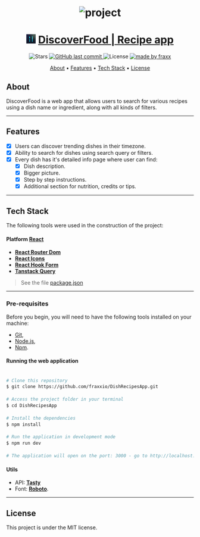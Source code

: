 <h1 align="center">
    <img alt="project" title="#About" src="./src/assets/Banner.gif" />
</h1>

<h1 align="center">
  <img style="width:25px;" alt="Logo" src="./src/assets/logo.png">
  <a href="#"> DiscoverFood | Recipe app </a>
</h1>

<p align="center">

  <img alt="Stars" src="https://img.shields.io/github/stars/fraxxio/DishRecipesApp?style=social">
  
  <a href="https://github.com/fraxxio/DishRecipesApp.git">
    <img alt="GitHub last commit" src="https://img.shields.io/github/last-commit/fraxxio/DishRecipesApp">
  </a>
    
  <img alt="License" src="https://img.shields.io/badge/license-MIT-brightgreen">

  <a href="https://github.com/fraxxio/">
    <img alt="made by fraxx" src="https://img.shields.io/badge/Made_By-fraxx-blue">
  </a>
</p>

<p align="center">
 <a href="#about">About</a> •
 <a href="#features">Features</a> •
 <a href="#tech-stack">Tech Stack</a> •  
 <a href="#license">License</a>
</p>

## About

DiscoverFood is a web app that allows users to search for various recipes using a dish name or ingredient, along with all kinds of filters.

---

## Features

- [x] Users can discover trending dishes in their timezone.
- [x] Ability to search for dishes using search query or filters.
- [x] Every dish has it's detailed info page where user can find:
  - [x] Dish description.
  - [x] Bigger picture.
  - [x] Step by step instructions.
  - [x] Additional section for nutrition, credits or tips.

---
## Tech Stack

The following tools were used in the construction of the project:

#### **Platform** [React](https://reactjs.org/)

- **[React Router Dom](https://reactrouter.com/en/main)**
- **[React Icons](https://react-icons.github.io/react-icons/)**
- **[React Hook Form](https://react-hook-form.com/)**
- **[Tanstack Query](https://tanstack.com/query/latest)**

> See the file [package.json](https://github.com/fraxxio/DishRecipesApp/blob/main/package.json)
---

### Pre-requisites

Before you begin, you will need to have the following tools installed on your machine:

- [Git](https://git-scm.com),
- [Node.js](https://nodejs.org/en/),
- [Npm](https://www.npmjs.com/).

#### Running the web application

```bash

# Clone this repository
$ git clone https://github.com/fraxxio/DishRecipesApp.git

# Access the project folder in your terminal
$ cd DishRecipesApp

# Install the dependencies
$ npm install

# Run the application in development mode
$ npm run dev

# The application will open on the port: 3000 - go to http://localhost:3000

```

#### [](#)**Utils**

- API: **[Tasty](https://rapidapi.com/apidojo/api/tasty)**
- Font: **[Roboto](https://fonts.google.com/specimen/Roboto)**.

---

## License

This project is under the MIT license.
